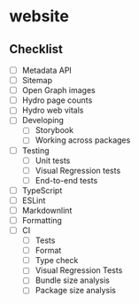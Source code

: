 # website

## Checklist

- [ ] Metadata API
- [ ] Sitemap
- [ ] Open Graph images
- [ ] Hydro page counts
- [ ] Hydro web vitals
- [ ] Developing
  - [ ] Storybook
  - [ ] Working across packages
- [ ] Testing
  - [ ] Unit tests
  - [ ] Visual Regression tests
  - [ ] End-to-end tests
- [ ] TypeScript
- [ ] ESLint
- [ ] Markdownlint
- [ ] Formatting
- [ ] CI
  - [ ] Tests
  - [ ] Format
  - [ ] Type check
  - [ ] Visual Regression Tests
  - [ ] Bundle size analysis
  - [ ] Package size analysis
